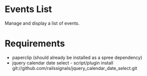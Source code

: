 Events List
===========

Manage and display a list of events.

Requirements
============

* paperclip (should already be installed as a spree dependency)
* jquery calendar date select - script/plugin install git://github.com/railssignals/jquery_calendar_date_select.git

